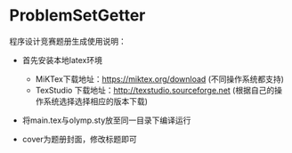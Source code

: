 # ProblemSetGetter

程序设计竞赛题册生成使用说明：

- 首先安装本地latex环境
  - MiKTex下载地址：https://miktex.org/download (不同操作系统都支持)
  - TexStudio 下载地址：http://texstudio.sourceforge.net (根据自己的操作系统选择选择相应的版本下载)

- 将main.tex与olymp.sty放至同一目录下编译运行

- cover为题册封面，修改标题即可
